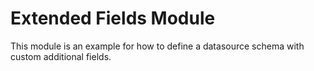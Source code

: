 # Extended Fields Module

This module is an example for how to define a datasource schema with custom additional
fields. 
